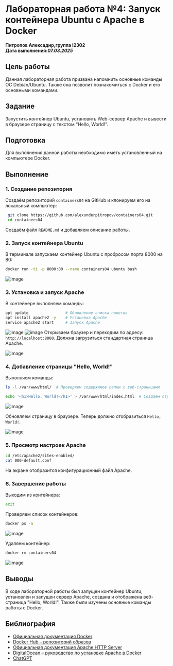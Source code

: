 # Лабораторная работа №4: Запуск контейнера Ubuntu с Apache в Docker

**Питропов Алексаднр,группа I2302**  
**Дата выполнения:_07.03.2025_**

## Цель работы
Данная лабораторная работа призвана напомнить основные команды ОС Debian/Ubuntu. Также она позволит познакомиться с Docker и его основными командами.

## Задание
Запустить контейнер Ubuntu, установить Web-сервер Apache и вывести в браузере страницу с текстом "Hello, World!".

## Подготовка
Для выполнения данной работы необходимо иметь установленный на компьютере Docker.

## Выполнение
### 1. Создание репозитория
Создаём репозиторий `containers04` на GitHub и клонируем его на локальный компьютер:

```sh
 git clone https://github.com/alexunderpitropov/containers04.git
 cd containers04
```
Создаём файл `README.md` и добавляем описание работы.

### 2. Запуск контейнера Ubuntu
В терминале запускаем контейнер Ubuntu с пробросом порта 8000 на 80:

```sh
docker run -ti -p 8000:80 --name containers04 ubuntu bash
```
![image](https://i.imgur.com/hFMeENg.jpeg)
### 3. Установка и запуск Apache
В контейнере выполняем команды:

```sh
apt update                # Обновление списка пакетов
apt install apache2 -y    # Установка Apache
service apache2 start     # Запуск Apache
```
![image](https://i.imgur.com/LyNr93k.jpeg)
![image](https://i.imgur.com/LjGqwTA.jpeg)
Открываем браузер и переходим по адресу: `http://localhost:8000`. Должна загрузиться стандартная страница Apache.

![image](https://i.imgur.com/8OXhJYE.jpeg)

### 4. Добавление страницы "Hello, World!"
Выполняем команды:

```sh
ls -l /var/www/html/  # Проверяем содержимое папки с веб-страницами

echo '<h1>Hello, World!</h1>' > /var/www/html/index.html  # Создаём страницу
```

![image](https://i.imgur.com/yDncLac.jpeg)

Обновляем страницу в браузере. Теперь должно отобразиться `Hello, World!`.

![image](https://i.imgur.com/k90oGHH.jpeg)

### 5. Просмотр настроек Apache

```sh
cd /etc/apache2/sites-enabled/
cat 000-default.conf
```

На экране отобразится конфигурационный файл Apache.

### 6. Завершение работы
Выходим из контейнера:

```sh
exit
```

Проверяем список контейнеров:

```sh
docker ps -a
```

![image](https://i.imgur.com/tSKv5go.jpeg)

Удаляем контейнер:

```sh
docker rm containers04
```

![image](https://i.imgur.com/K78MBO0.jpeg)

## Выводы
В ходе лабораторной работы был запущен контейнер Ubuntu, установлен и запущен сервер Apache, создана и отображена веб-страница "Hello, World!". Также были изучены основные команды работы с Docker.

## Библиография

- [Официальная документация Docker](https://docs.docker.com/)
- [Docker Hub – репозиторий образов](https://hub.docker.com/)
- [Официальная документация Apache HTTP Server](https://httpd.apache.org/docs/)
- [DigitalOcean – руководство по установке Apache в Docker](https://www.digitalocean.com/community/tutorials/docker-explained-how-to-containerize-and-use-apache-on-ubuntu)
- [ChatGPT](https://chat.openai.com)


